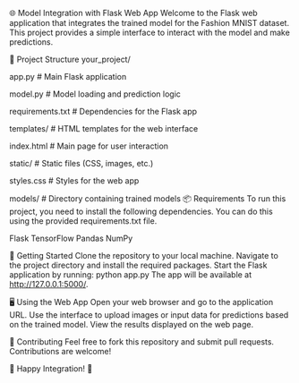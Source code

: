 🌐 Model Integration with Flask Web App
Welcome to the Flask web application that integrates the trained model for the Fashion MNIST dataset. This project provides a simple interface to interact with the model and make predictions.

📂 Project Structure
your_project/

app.py # Main Flask application

model.py # Model loading and prediction logic

requirements.txt # Dependencies for the Flask app

templates/ # HTML templates for the web interface

  index.html  # Main page for user interaction

static/  # Static files (CSS, images, etc.)

  styles.css # Styles for the web app

  models/ # Directory containing trained models
📦 Requirements
To run this project, you need to install the following dependencies. You can do this using the provided requirements.txt file.

Flask
TensorFlow
Pandas
NumPy

🚀 Getting Started
Clone the repository to your local machine.
Navigate to the project directory and install the required packages.
Start the Flask application by running:
python app.py
The app will be available at http://127.0.0.1:5000/.

🖥️ Using the Web App
Open your web browser and go to the application URL.
Use the interface to upload images or input data for predictions based on the trained model.
View the results displayed on the web page.

🎉 Contributing
Feel free to fork this repository and submit pull requests. Contributions are welcome!

🎊 Happy Integration! 🎊
